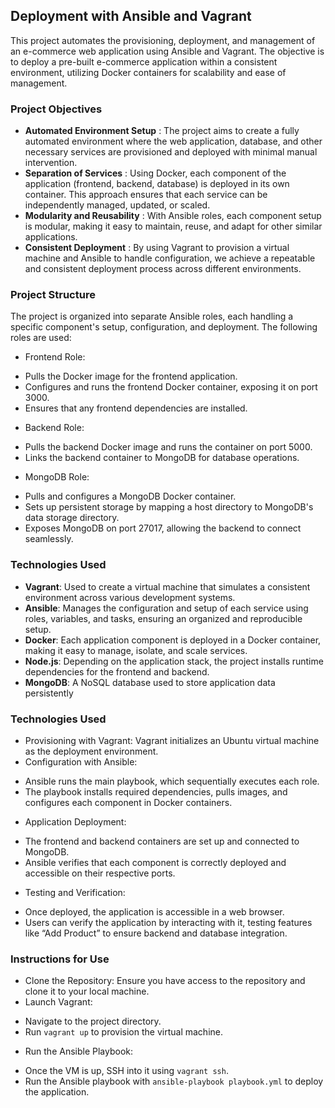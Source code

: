 ## Deployment with Ansible and Vagrant

This project automates the provisioning, deployment, and management of an e-commerce web application using Ansible and Vagrant. The objective is to deploy a pre-built e-commerce application within a consistent environment, utilizing Docker containers for scalability and ease of management.

### Project Objectives

-  **Automated Environment Setup** : The project aims to create a fully automated environment where the web application, database, and other necessary services are provisioned and deployed with minimal manual intervention.
-  **Separation of Services** : Using Docker, each component of the application (frontend, backend, database) is deployed in its own container. This approach ensures that each service can be independently managed, updated, or scaled.
-  **Modularity and Reusability** : With Ansible roles, each component setup is modular, making it easy to maintain, reuse, and adapt for other similar applications.
-  **Consistent Deployment** : By using Vagrant to provision a virtual machine and Ansible to handle configuration, we achieve a repeatable and consistent deployment process across different environments.

### Project Structure

The project is organized into separate Ansible roles, each handling a specific component's setup, configuration, and deployment. The following roles are used:

* Frontend Role:
 - Pulls the Docker image for the frontend application.
 - Configures and runs the frontend Docker container, exposing it on port 3000.
 - Ensures that any frontend dependencies are installed.

* Backend Role:
 - Pulls the backend Docker image and runs the container on port 5000.
 - Links the backend container to MongoDB for database operations.

* MongoDB Role:
 - Pulls and configures a MongoDB Docker container.
 - Sets up persistent storage by mapping a host directory to MongoDB's data storage directory.
 - Exposes MongoDB on port 27017, allowing the backend to connect seamlessly.


### Technologies Used

- **Vagrant**: Used to create a virtual machine that simulates a consistent environment across various development systems.
- **Ansible**: Manages the configuration and setup of each service using roles, variables, and tasks, ensuring an organized and reproducible setup.
- **Docker**: Each application component is deployed in a Docker container, making it easy to manage, isolate, and scale services.
- **Node.js**: Depending on the application stack, the project installs runtime dependencies for the frontend and backend.
- **MongoDB**: A NoSQL database used to store application data persistently

### Technologies Used

* Provisioning with Vagrant: Vagrant initializes an Ubuntu virtual machine as the deployment environment.
* Configuration with Ansible:
 - Ansible runs the main playbook, which sequentially executes each role.
 - The playbook installs required dependencies, pulls images, and configures each component in Docker containers.
* Application Deployment:
 - The frontend and backend containers are set up and connected to MongoDB.
 - Ansible verifies that each component is correctly deployed and accessible on their respective ports.
* Testing and Verification:
 - Once deployed, the application is accessible in a web browser.
 - Users can verify the application by interacting with it, testing features like “Add Product” to ensure backend and database integration.


 ### Instructions for Use

* Clone the Repository: Ensure you have access to the repository and clone it to your local machine.
* Launch Vagrant:
 - Navigate to the project directory.
 - Run `vagrant up` to provision the virtual machine.
* Run the Ansible Playbook:
 - Once the VM is up, SSH into it using `vagrant ssh`.
 - Run the Ansible playbook with `ansible-playbook playbook.yml` to deploy the application.